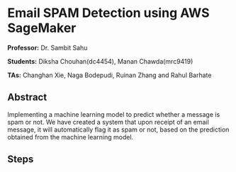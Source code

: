 # Email SPAM Detection using AWS SageMaker




**Professor:** Dr. Sambit Sahu

**Students:** Diksha Chouhan(dc4454), Manan Chawda(mrc9419)

**TAs:** Changhan Xie, Naga Bodepudi, Ruinan Zhang and Rahul Barhate




## Abstract

Implementing a machine learning model to predict whether a message is spam or not. We have created a system that upon receipt of an email message, it will automatically flag it as spam or not, based on the prediction obtained from the machine learning model.

## Steps

